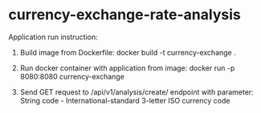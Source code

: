 # currency-exchange-rate-analysis
Application run instruction:

1. Build image from Dockerfile:
    docker build  -t currency-exchange .
  
2. Run docker container with application from image:
    docker run -p 8080:8080 currency-exchange
    
3. Send GET request to /api/v1/analysis/create/ endpoint with parameter:
    String code - International-standard 3-letter ISO currency code
